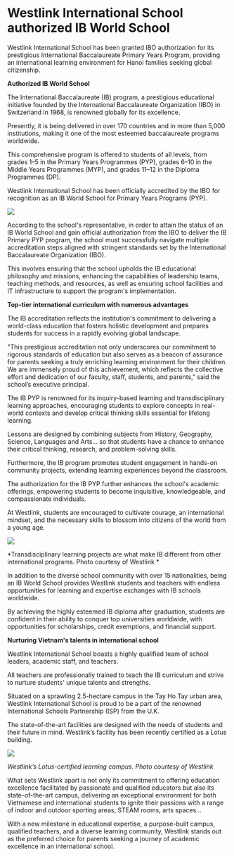 # Westlink International School authorized IB World School
Westlink International School has been granted IBO authorization for its prestigious International Baccalaureate Primary Years Program, providing an international learning environment for Hanoi families seeking global citizenship.

**Authorized IB World School**

The International Baccalaureate (IB) program, a prestigious educational initiative founded by the International Baccalaureate Organization (IBO) in Switzerland in 1968, is renowned globally for its excellence.

Presently, it is being delivered in over 170 countries and in more than 5,000 institutions, making it one of the most esteemed baccalaureate programs worldwide.

This comprehensive program is offered to students of all levels, from grades 1–5 in the Primary Years Programmes (PYP), grades 6–10 in the Middle Years Programmes (MYP), and grades 11–12 in the Diploma Programmes (DP).

Westlink International School has been officially accredited by the IBO for recognition as an IB World School for Primary Years Programs (PYP).

![](https://i1-english.vnecdn.net/2024/05/15/Image-ExtractWord-0-Out-6060-1-8780-3858-1715747431.png?w=680&h=0&q=100&dpr=2&fit=crop&s=lSWTD-7hQjSkrsElj_TM8w)

According to the school's representative, in order to attain the status of an IB World School and gain official authorization from the IBO to deliver the IB Primary PYP program, the school must successfully navigate multiple accreditation steps aligned with stringent standards set by the International Baccalaureate Organization (IBO).

This involves ensuring that the school upholds the IB educational philosophy and missions, enhancing the capabilities of leadership teams, teaching methods, and resources, as well as ensuring school facilities and IT infrastructure to support the program's implementation.

**Top-tier international curriculum with numerous advantages**

The IB accreditation reflects the institution's commitment to delivering a world-class education that fosters holistic development and prepares students for success in a rapidly evolving global landscape.

"This prestigious accreditation not only underscores our commitment to rigorous standards of education but also serves as a beacon of assurance for parents seeking a truly enriching learning environment for their children. We are immensely proud of this achievement, which reflects the collective effort and dedication of our faculty, staff, students, and parents," said the school’s executive principal.

The IB PYP is renowned for its inquiry-based learning and transdisciplinary learning approaches, encouraging students to explore concepts in real-world contexts and develop critical thinking skills essential for lifelong learning.

Lessons are designed by combining subjects from History, Geography, Science, Languages and Arts... so that students have a chance to enhance their critical thinking, research, and problem-solving skills.

Furthermore, the IB program promotes student engagement in hands-on community projects, extending learning experiences beyond the classroom.

The authorization for the IB PYP further enhances the school's academic offerings, empowering students to become inquisitive, knowledgeable, and compassionate individuals.

At Westlink, students are encouraged to cultivate courage, an international mindset, and the necessary skills to blossom into citizens of the world from a young age.

![](https://i1-english.vnecdn.net/2024/05/14/Image-ExtractWord-1-Out-6804-1715681339.png?w=680&h=0&q=100&dpr=2&fit=crop&s=N9_dtDLHtHeFU4YycAFfUA)

*Transdisciplinary learning projects are what make IB different from other international programs. Photo courtesy of Westlink
*

In addition to the diverse school community with over 15 nationalities, being an IB World School provides Westlink students and teachers with endless opportunities for learning and expertise exchanges with IB schools worldwide.

By achieving the highly esteemed IB diploma after graduation, students are confident in their ability to conquer top universities worldwide, with opportunities for scholarships, credit exemptions, and financial support.

**Nurturing Vietnam's talents in international school**

Westlink International School boasts a highly qualified team of school leaders, academic staff, and teachers.

All teachers are professionally trained to teach the IB curriculum and strive to nurture students' unique talents and strengths.

Situated on a sprawling 2.5-hectare campus in the Tay Ho Tay urban area, Westlink International School is proud to be a part of the renowned International Schools Partnership (ISP) from the U.K.

The state-of-the-art facilities are designed with the needs of students and their future in mind. Westlink’s facility has been recently certified as a Lotus building.

![](https://i1-english.vnecdn.net/2024/05/14/Image-207850003-ExtractWord-2-4506-1769-1715681340.png?w=680&h=0&q=100&dpr=2&fit=crop&s=Qom2CLuThZaRlrqcsocZBQ)

*Westlink’s Lotus-certified learning campus. Photo courtesy of Westlink*

What sets Westlink apart is not only its commitment to offering education excellence facilitated by passionate and qualified educators but also its state-of-the-art campus, delivering an exceptional environment for both Vietnamese and international students to ignite their passions with a range of indoor and outdoor sporting areas, STEAM rooms, arts spaces...

With a new milestone in educational expertise, a purpose-built campus, qualified teachers, and a diverse learning community, Westlink stands out as the preferred choice for parents seeking a journey of academic excellence in an international school.